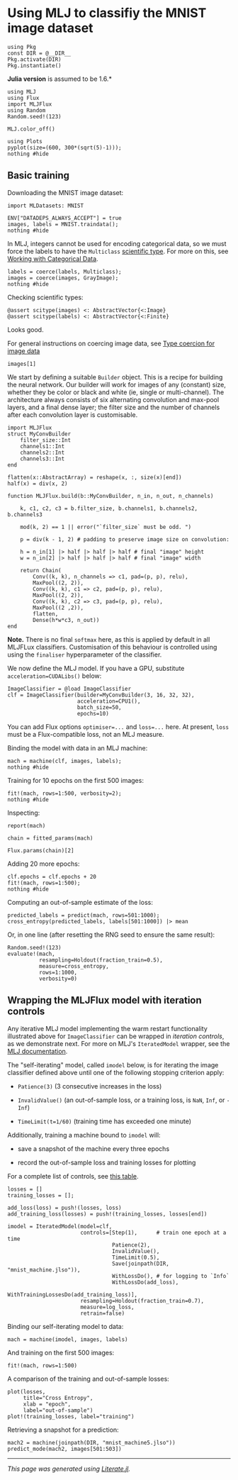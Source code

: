# Using MLJ to classifiy the MNIST image dataset

```@example mnist
using Pkg
const DIR = @__DIR__
Pkg.activate(DIR)
Pkg.instantiate()
```

**Julia version** is assumed to be 1.6.*

```@example mnist
using MLJ
using Flux
import MLJFlux
using Random
Random.seed!(123)

MLJ.color_off()

using Plots
pyplot(size=(600, 300*(sqrt(5)-1)));
nothing #hide
```

## Basic training

Downloading the MNIST image dataset:

```@example mnist
import MLDatasets: MNIST

ENV["DATADEPS_ALWAYS_ACCEPT"] = true
images, labels = MNIST.traindata();
nothing #hide
```

In MLJ, integers cannot be used for encoding categorical data, so we
must force the labels to have the `Multiclass` [scientific
type](https://alan-turing-institute.github.io/MLJScientificTypes.jl/dev/). For
more on this, see [Working with Categorical
Data](https://alan-turing-institute.github.io/MLJ.jl/dev/working_with_categorical_data/).

```@example mnist
labels = coerce(labels, Multiclass);
images = coerce(images, GrayImage);
nothing #hide
```

Checking scientific types:

```@example mnist
@assert scitype(images) <: AbstractVector{<:Image}
@assert scitype(labels) <: AbstractVector{<:Finite}
```

Looks good.

For general instructions on coercing image data, see [Type coercion
for image
data](https://alan-turing-institute.github.io/MLJScientificTypes.jl/dev/#Type-coercion-for-image-data-1)

```@example mnist
images[1]
```

We start by defining a suitable `Builder` object. This is a recipe
for building the neural network. Our builder will work for images of
any (constant) size, whether they be color or black and white (ie,
single or multi-channel).  The architecture always consists of six
alternating convolution and max-pool layers, and a final dense
layer; the filter size and the number of channels after each
convolution layer is customisable.

```@example mnist
import MLJFlux
struct MyConvBuilder
    filter_size::Int
    channels1::Int
    channels2::Int
    channels3::Int
end

flatten(x::AbstractArray) = reshape(x, :, size(x)[end])
half(x) = div(x, 2)

function MLJFlux.build(b::MyConvBuilder, n_in, n_out, n_channels)

    k, c1, c2, c3 = b.filter_size, b.channels1, b.channels2, b.channels3

    mod(k, 2) == 1 || error("`filter_size` must be odd. ")

    p = div(k - 1, 2) # padding to preserve image size on convolution:

    h = n_in[1] |> half |> half |> half # final "image" height
    w = n_in[2] |> half |> half |> half # final "image" width

    return Chain(
        Conv((k, k), n_channels => c1, pad=(p, p), relu),
        MaxPool((2, 2)),
        Conv((k, k), c1 => c2, pad=(p, p), relu),
        MaxPool((2, 2)),
        Conv((k, k), c2 => c3, pad=(p, p), relu),
        MaxPool((2 ,2)),
        flatten,
        Dense(h*w*c3, n_out))
end
```

**Note.** There is no final `softmax` here, as this is applied by
default in all MLJFLux classifiers. Customisation of this behaviour
is controlled using using the `finaliser` hyperparameter of the
classifier.

We now define the MLJ model. If you have a GPU, substitute
`acceleration=CUDALibs()` below:

```@example mnist
ImageClassifier = @load ImageClassifier
clf = ImageClassifier(builder=MyConvBuilder(3, 16, 32, 32),
                      acceleration=CPU1(),
                      batch_size=50,
                      epochs=10)
```

You can add Flux options `optimiser=...` and `loss=...` here. At
present, `loss` must be a Flux-compatible loss, not an MLJ measure.

Binding the model with data in an MLJ machine:

```@example mnist
mach = machine(clf, images, labels);
nothing #hide
```

Training for 10 epochs on the first 500 images:

```@example mnist
fit!(mach, rows=1:500, verbosity=2);
nothing #hide
```

Inspecting:

```@example mnist
report(mach)
```

```@example mnist
chain = fitted_params(mach)
```

```@example mnist
Flux.params(chain)[2]
```

Adding 20 more epochs:

```@example mnist
clf.epochs = clf.epochs + 20
fit!(mach, rows=1:500);
nothing #hide
```

Computing an out-of-sample estimate of the loss:

```@example mnist
predicted_labels = predict(mach, rows=501:1000);
cross_entropy(predicted_labels, labels[501:1000]) |> mean
```

Or, in one line (after resetting the RNG seed to ensure the same
result):

```@example mnist
Random.seed!(123)
evaluate!(mach,
          resampling=Holdout(fraction_train=0.5),
          measure=cross_entropy,
          rows=1:1000,
          verbosity=0)
```

## Wrapping the MLJFlux model with iteration controls

Any iterative MLJ model implementing the warm restart functionality
illustrated above for `ImageClassifier` can be wrapped in *iteration
controls*, as we demonstrate next. For more on MLJ's
`IteratedModel` wrapper, see the [MLJ
documentation](https://alan-turing-institute.github.io/MLJ.jl/dev/controlling_iterative_models/).

The "self-iterating" model, called `imodel` below, is for iterating the
image classifier defined above until one of the following stopping
criterion apply:

- `Patience(3)` (3 consecutive increases in the loss)

- `InvalidValue()` (an out-of-sample loss, or a training loss,
  is `NaN`, `Inf`, or `-Inf`)

- `TimeLimit(t=1/60)` (training time has exceeded one minute)

Additionally, training a machine bound to `imodel` will:

- save a snapshot of the machine every three epochs

- record the out-of-sample loss and training losses for plotting

For a complete list of controls, see [this
table](https://alan-turing-institute.github.io/MLJ.jl/dev/controlling_iterative_models/#Controls-provided).

```@example mnist
losses = []
training_losses = [];

add_loss(loss) = push!(losses, loss)
add_training_loss(losses) = push!(training_losses, losses[end])

imodel = IteratedModel(model=clf,
                       controls=[Step(1),      # train one epoch at a time
                                 Patience(2),
                                 InvalidValue(),
                                 TimeLimit(0.5),
                                 Save(joinpath(DIR, "mnist_machine.jlso")),
                                 WithLossDo(), # for logging to `Info`
                                 WithLossDo(add_loss),
                                 WithTrainingLossesDo(add_training_loss)],
                       resampling=Holdout(fraction_train=0.7),
                       measure=log_loss,
                       retrain=false)
```

Binding our self-iterating model to data:

```@example mnist
mach = machine(imodel, images, labels)
```

And training on the first 500 images:

```@example mnist
fit!(mach, rows=1:500)
```

A comparison of the training and out-of-sample losses:

```@example mnist
plot(losses,
     title="Cross Entropy",
     xlab = "epoch",
     label="out-of-sample")
plot!(training_losses, label="training")
```

Retrieving a snapshot for a prediction:

```@example mnist
mach2 = machine(joinpath(DIR, "mnist_machine5.jlso"))
predict_mode(mach2, images[501:503])
```

---

*This page was generated using [Literate.jl](https://github.com/fredrikekre/Literate.jl).*

